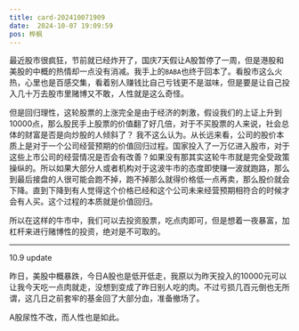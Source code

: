 ```yaml
---
title: card-202410071909
date:  2024-10-07 19:09:59
pos: 桦枫
---
```

最近股市很疯狂，节前就已经炸开了，国庆7天假让A股暂停了一周，但是港股和美股的中概的热情却一点没有消减。我手上的`BABA`也终于回本了。看股市这么火热，心里也是百感交集，看着别人赚钱比自己亏钱更不是滋味，但是要是让自己投入几十万去股市里赌博又不敢，人性就是这么奇怪。

但是回归理性，这轮股票的上涨完全是由于经济的刺激，假设我们的上证上升到10000点，那么股民手上股票的价值翻了好几倍，对于不买股票的人来说，社会总体的财富是否是向炒股的人倾斜了？
我不这么认为。从长远来看，公司的股价本质上是对于一个公司经营预期的价值回归过程。国家投入了一万亿进入股市，对于这些上市公司的经营情况是否会有改善？如果没有那其实这轮牛市就是完全受政策操纵的。所以如果大部分人或者机构对于这波牛市的态度即使赚一波就跑路，那么到最后接盘的人很可能会跑不掉，跑不掉那么就得价格低一点再卖，那么股价就会下降。直到下降到有人觉得这个价格已经和这个公司未来经营预期相符合的时候才会有人买。这个过程的本质就是价值回归。

所以在这样的牛市中，我们可以去投资股票，吃点肉即可，但是想着一夜暴富，加杠杆来进行赌博性的投资，绝对是不可取的。

---

10.9 update

昨日，美股中概暴跌，今日A股也是低开低走，我原以为昨天投入的10000元可以让我今天吃一点肉就走，没想到变成了昨日别人吃的肉。不过亏损几百元倒也无所谓，这几日之前套牢的基金回了大部分血，准备撤场了。

A股尿性不改，而人性也是如此。
